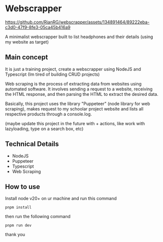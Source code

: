 # Webscrapper

https://github.com/RianRG/webscrapper/assets/134891464/89222eba-c3d0-47f9-8fe3-05ca45b416a9

A minimalist webscrapper built to list headphones and their details (using my website as target)

## Main concept
It is just a training project, create a webscrapper using NodeJS and Typescript (Im tired of building CRUD projects)

Web scraping is the process of extracting data from websites using automated software. It involves sending a request to a website, receiving the HTML response, and then parsing the HTML to extract the desired data.

Basically, this project uses the library "Puppeteer" (node library for web scraping), makes request to my schoolar project website and lists all respective products through a console.log.

(maybe update this project in the future with + actions, like work with lazyloading, type on a search box, etc)
## Technical Details

* NodeJS
* Puppeteer
* Typescript
* Web Scraping

## How to use
Install node v20+ on ur machine and run this command
```
pnpm install 
```
then run the following command
```
pnpm run dev
```

thank you
